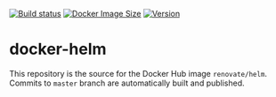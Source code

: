 [![Build status](https://github.com/renovatebot/docker-helm/workflows/build/badge.svg)](https://github.com/renovatebot/docker-helm/actions?query=workflow%3Abuild)
[![Docker Image Size](https://img.shields.io/docker/image-size/renovate/helm/latest)](https://hub.docker.com/r/renovate/helm)
[![Version](https://img.shields.io/docker/v/renovate/helm/latest)](https://hub.docker.com/r/renovate/helm)

# docker-helm

This repository is the source for the Docker Hub image `renovate/helm`. Commits to `master` branch are automatically built and published.
